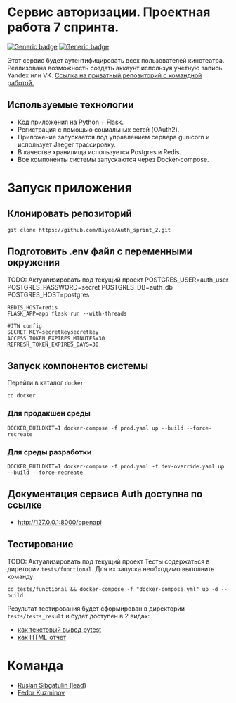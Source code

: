# Сервис авторизации. Проектная работа 7 спринта.
[![Generic badge](https://img.shields.io/badge/Changelog-<COLOR>.svg)](./CHANGELOG.md)
[![Generic badge](https://img.shields.io/badge/Our-Team-<COLOR>.svg)](#команда)


Этот сервис будет аутентифицировать всех пользователей кинотеатра. Реализована возможность создать аккаунт используя учетную запись Yandex или VK.
[Ссылка на приватный репозиторий с командной работой.](https://github.com/Riyce/Auth_sprint_2)

## Используемые технологии
- Код приложения на Python + Flask.
- Регистрация с помощью социальных сетей (OAuth2).
- Приложение запускается под управлением сервера gunicorn и использует Jaeger трассировку.
- В качестве хранилища используется Postgres и Redis.
- Все компоненты системы запускаются через Docker-compose.

# Запуск приложения
## Клонировать репозиторий
    git clone https://github.com/Riyce/Auth_sprint_2.git

## Подготовить .env файл с переменными окружения
TODO: Актуализировать под текущий проект
    POSTGRES_USER=auth_user
    POSTGRES_PASSWORD=secret
    POSTGRES_DB=auth_db
    POSTGRES_HOST=postgres

    REDIS_HOST=redis
    FLASK_APP=app flask run --with-threads

    #JTW config
    SECRET_KEY=secretkeysecretkey
    ACCESS_TOKEN_EXPIRES_MINUTES=30
    REFRESH_TOKEN_EXPIRES_DAYS=30

## Запуск компонентов системы
Перейти в каталог `docker`

    cd docker

### Для продакшен среды

    DOCKER_BUILDKIT=1 docker-compose -f prod.yaml up --build --force-recreate

### Для среды разработки
    DOCKER_BUILDKIT=1 docker-compose -f prod.yaml -f dev-override.yaml up --build --force-recreate

## Документация сервиса Auth доступна по ссылке
- http://127.0.0.1:8000/openapi

## Тестирование
TODO: Актуализировать под текущий проект
Тесты содержаться в диретории `tests/functional`. Для их запуска необходимо выполнить команду:

    cd tests/functional && docker-compose -f "docker-compose.yml" up -d --build

Результат тестирования будет сформирован в директории `tests/tests_result` и будет доступен в 2 видах:
- [как текстовый вывод pytest](tests/tests_result/tests_result.txt)
- [как HTML-отчет](tests/tests_result/report.html)

# Команда
- [Ruslan Sibgatulin (lead)](https://github.com/RuslanSibgatulin)
- [Fedor Kuzminov](https://github.com/Riyce)